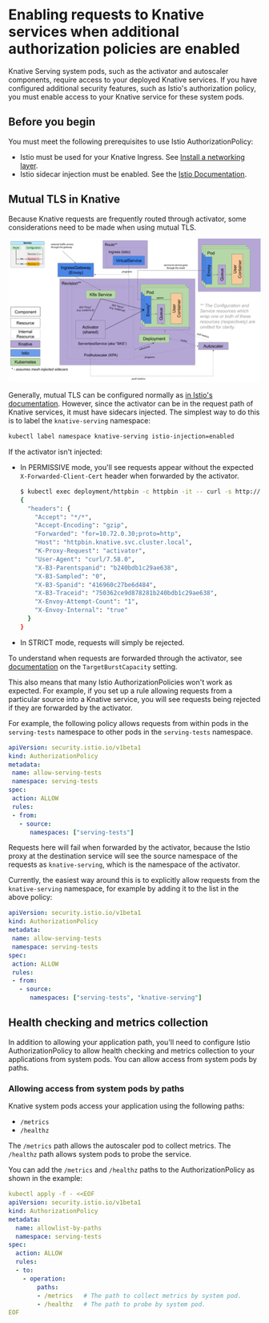 # Enabling requests to Knative services when additional authorization policies are enabled

Knative Serving system pods, such as the activator and autoscaler components, require access to your deployed Knative services.
If you have configured additional security features, such as Istio's authorization policy, you must enable access to your Knative service for these system pods.

## Before you begin

You must meet the following prerequisites to use Istio AuthorizationPolicy:

- Istio must be used for your Knative Ingress.
See [Install a networking layer](../../admin/install/install-serving-with-yaml/#install-a-networking-layer).
- Istio sidecar injection must be enabled.
See the [Istio Documentation](https://istio.io/latest/docs/setup/additional-setup/sidecar-injection/).

## Mutual TLS in Knative

Because Knative requests are frequently routed through activator, some considerations need to be made when using mutual TLS.

![Knative request flow](images/architecture.png)

Generally, mutual TLS can be configured normally as [in Istio's documentation](https://istio.io/latest/docs/tasks/security/authentication/mtls-migration/). However, since the activator can be in the request path of Knative services, it must have sidecars injected. The simplest way to do this is to label the `knative-serving` namespace:

```bash
kubectl label namespace knative-serving istio-injection=enabled
```

If the activator isn't injected:

- In PERMISSIVE mode, you'll see requests appear without the expected `X-Forwarded-Client-Cert` header when forwarded by the activator.

    ```bash
    $ kubectl exec deployment/httpbin -c httpbin -it -- curl -s http://httpbin.knative.svc.cluster.local/headers
    {
      "headers": {
        "Accept": "*/*",
        "Accept-Encoding": "gzip",
        "Forwarded": "for=10.72.0.30;proto=http",
        "Host": "httpbin.knative.svc.cluster.local",
        "K-Proxy-Request": "activator",
        "User-Agent": "curl/7.58.0",
        "X-B3-Parentspanid": "b240bdb1c29ae638",
        "X-B3-Sampled": "0",
        "X-B3-Spanid": "416960c27be6d484",
        "X-B3-Traceid": "750362ce9d878281b240bdb1c29ae638",
        "X-Envoy-Attempt-Count": "1",
        "X-Envoy-Internal": "true"
      }
    }
    ```

- In STRICT mode, requests will simply be rejected.

To understand when requests are forwarded through the activator, see [documentation](../load-balancing/target-burst-capacity/) on the `TargetBurstCapacity` setting.

This also means that many Istio AuthorizationPolicies won't work as expected. For example, if you set up a rule allowing requests from a particular source into a Knative service, you will see requests being rejected if they are forwarded by the activator.

For example, the following policy allows requests from within pods in the `serving-tests` namespace to other pods in the `serving-tests` namespace.

```yaml
apiVersion: security.istio.io/v1beta1
kind: AuthorizationPolicy
metadata:
 name: allow-serving-tests
 namespace: serving-tests
spec:
 action: ALLOW
 rules:
 - from:
   - source:
      namespaces: ["serving-tests"]
```

Requests here will fail when forwarded by the activator, because the Istio proxy at the destination service will see the source namespace of the requests as `knative-serving`, which is the namespace of the activator.

Currently, the easiest way around this is to explicitly allow requests from the `knative-serving` namespace, for example by adding it to the list in the above policy:

```yaml
apiVersion: security.istio.io/v1beta1
kind: AuthorizationPolicy
metadata:
 name: allow-serving-tests
 namespace: serving-tests
spec:
 action: ALLOW
 rules:
 - from:
   - source:
      namespaces: ["serving-tests", "knative-serving"]
```

## Health checking and metrics collection

In addition to allowing your application path, you'll need to configure Istio AuthorizationPolicy to allow health checking and metrics collection to your applications from system pods. You can allow access from system pods by paths.

### Allowing access from system pods by paths

Knative system pods access your application using the following paths:

- `/metrics`
- `/healthz`

The `/metrics` path allows the autoscaler pod to collect metrics.
The `/healthz` path allows system pods to probe the service.

You can add the `/metrics` and `/healthz` paths to the AuthorizationPolicy as shown in the example:

```yaml
kubectl apply -f - <<EOF
apiVersion: security.istio.io/v1beta1
kind: AuthorizationPolicy
metadata:
  name: allowlist-by-paths
  namespace: serving-tests
spec:
  action: ALLOW
  rules:
  - to:
    - operation:
        paths:
        - /metrics   # The path to collect metrics by system pod.
        - /healthz   # The path to probe by system pod.
EOF
```
